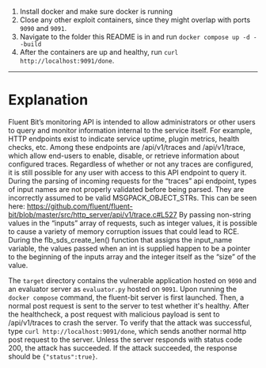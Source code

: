 1. Install docker and make sure docker is running
2. Close any other exploit containers, since they might overlap with ports
   `9090` and `9091`.
3. Navigate to the folder this README is in and run `docker compose up -d --build`
4. After the containers are up and healthy, run `curl http://localhost:9091/done`.

---

# Explanation

Fluent Bit’s monitoring API is intended to allow administrators or other users to query and monitor information internal to the service itself. For example, HTTP endpoints exist to indicate service uptime, plugin metrics, health checks, etc.
Among these endpoints are /api/v1/traces and /api/v1/trace, which allow end-users to enable, disable, or retrieve information about configured traces. Regardless of whether or not any traces are configured, it is still possible for any user with access to this API endpoint to query it.
During the parsing of incoming requests for the “traces” api endpoint, types of input names are not properly validated before being parsed. They are incorrectly assumed to be valid MSGPACK_OBJECT_STRs. This can be seen here: https://github.com/fluent/fluent-bit/blob/master/src/http_server/api/v1/trace.c#L527
By passing non-string values in the “inputs” array of requests, such as integer values, it is possible to cause a variety of memory corruption issues that could lead to RCE. During the flb_sds_create_len() function that assigns the input_name variable, the values passed when an int is supplied happen to be a pointer to the beginning of the inputs array and the integer itself as the “size” of the value.

The `target` directory contains the vulnerable application
hosted on `9090` and an evaluator server as `evaluator.py` hosted on `9091`.
Upon running the `docker compose` command, the fluent-bit server is first launched. Then, a normal post request is sent to the server to test whether it's healthy. After the healthcheck, a post request with malicious payload is sent to /api/v1/traces to crash the server. To verify that the attack was successful, type `curl http://localhost:9091/done`, which sends another normal http post request to the server. Unless the server responds with status code 200, the attack has succeeded.
If the attack succeeded, the response should be `{"status":true}`.